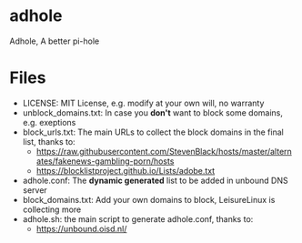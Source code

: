 # adhole
Adhole, A better pi-hole

# Files
  - LICENSE: MIT License, e.g. modify at your own will, no warranty
  - unblock_domains.txt: In case you **don't** want to block some domains, e.g. exeptions
  - block_urls.txt: The main URLs to collect the block domains in the final
    list, thanks to:
     - https://raw.githubusercontent.com/StevenBlack/hosts/master/alternates/fakenews-gambling-porn/hosts
     - https://blocklistproject.github.io/Lists/adobe.txt
  - adhole.conf: The **dynamic generated** list to be added in unbound DNS server
  - block_domains.txt: Add your own domains to block, LeisureLinux is collecting
    more
  - adhole.sh: the main script to generate adhole.conf, thanks to:
     - https://unbound.oisd.nl/
